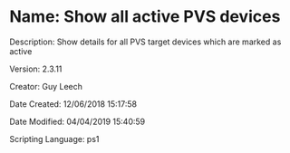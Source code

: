 ﻿# Name: Show all active PVS devices

Description: Show details for all PVS target devices which are marked as active

Version: 2.3.11

Creator: Guy Leech

Date Created: 12/06/2018 15:17:58

Date Modified: 04/04/2019 15:40:59

Scripting Language: ps1

